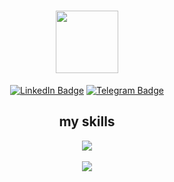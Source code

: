 <h1 align="center"><a href="https://github.com/lomaTT"><img src="https://media.giphy.com/media/M9gbBd9nbDrOTu1Mqx/giphy.gif" width="100" align="center" /></a></h1>
  <div id="badges" align="center">
    <a href="https://www.linkedin.com/in/alexey-lomats/"><img src="https://img.shields.io/badge/LinkedIn-blue?style=for-the-badge&logo=linkedin&logoColor=white" alt="LinkedIn Badge" /></a>
    <a href="https://t.me/llleshik"><img src="https://img.shields.io/badge/Telegram-gray?style=for-the-badge&logo=telegram&logoColor=white" alt="Telegram Badge"/></a>
    <!-- <a href="https://lomatt.github.io"><img src="https://img.shields.io/badge/Portfolio-blue?style=for-the-badge&logoColor=white" alt="Portfolio Badge"/></a> -->
  </div>
  
  <!-- <img src="https://komarev.com/ghpvc/?username=lomaTT&style=flat-square&color=blue" alt=""/> -->
  

  
  <h2 align="center">my skills</h2>
  
  <div align="center">
  <a href="https://lomatt.github.io"><img src="https://skillicons.dev/icons?i=js,ts,react,angular,nodejs,php,html,css,java,python,cpp,docker,linux,git,mysql" /></a>
  </div>
  <br />
  <div align="center">
  <a href="https://lomatt.github.io"><img src="https://github-readme-stats.vercel.app/api/top-langs/?username=lomaTT&layout=compact&theme=vision-friendly-dark" /></a>
  </div>
